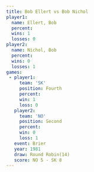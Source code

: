 ```yaml
---
title: Bob Ellert vs Bob Nichol
player1:           
  name: Ellert, Bob
  percent:         
  wins: 1          
  losses: 0        
player2:           
  name: Nichol, Bob
  percent:         
  wins: 0          
  losses: 1        
games:
 - player1:          
     team: 'SK'      
     position: Fourth
     percent:        
     win: 1          
     loss: 0         
   player2:          
     team: 'NO'      
     position: Second
     percent:        
     win: 0          
     loss: 1         
   event: Brier         
   year: 1981           
   draw: Round Robin(14)
   score: NO 5 - SK 8   
---
```

